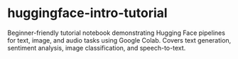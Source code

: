 # huggingface-intro-tutorial
Beginner-friendly tutorial notebook demonstrating Hugging Face pipelines for text, image, and audio tasks using Google Colab. Covers text generation, sentiment analysis, image classification, and speech-to-text.
